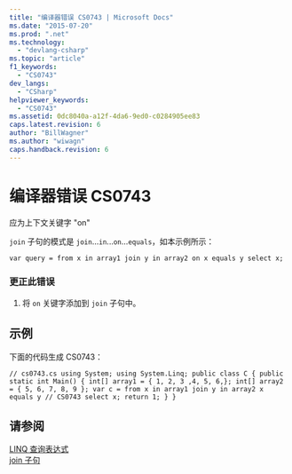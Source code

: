 ```yaml
---
title: "编译器错误 CS0743 | Microsoft Docs"
ms.date: "2015-07-20"
ms.prod: ".net"
ms.technology: 
  - "devlang-csharp"
ms.topic: "article"
f1_keywords: 
  - "CS0743"
dev_langs: 
  - "CSharp"
helpviewer_keywords: 
  - "CS0743"
ms.assetid: 0dc8040a-a12f-4da6-9ed0-c0284905ee83
caps.latest.revision: 6
author: "BillWagner"
ms.author: "wiwagn"
caps.handback.revision: 6
---
```

# 编译器错误 CS0743
应为上下文关键字 "on"  
  
 `join` 子句的模式是 `join`...`in`...`on`...`equals`，如本示例所示：  
  
```  
var query = from x in array1 join y in array2 on x equals y select x;  
```  
  
### 更正此错误  
  
1.  将 `on` 关键字添加到 `join` 子句中。  
  
## 示例  
 下面的代码生成 CS0743：  
  
```  
// cs0743.cs using System; using System.Linq; public class C { public static int Main() { int[] array1 = { 1, 2, 3 ,4, 5, 6,}; int[] array2 = { 5, 6, 7, 8, 9 }; var c = from x in array1 join y in array2 x equals y // CS0743 select x; return 1; } }  
```  
  
## 请参阅  
 [LINQ 查询表达式](../../csharp/programming-guide/linq-query-expressions/index.md)   
 [join 子句](../../csharp/language-reference/keywords/join-clause.md)